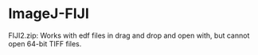 # ImageJ-FIJI
FIJI2.zip:
Works with edf files in drag and drop and open with, but cannot open 64-bit TIFF files.
